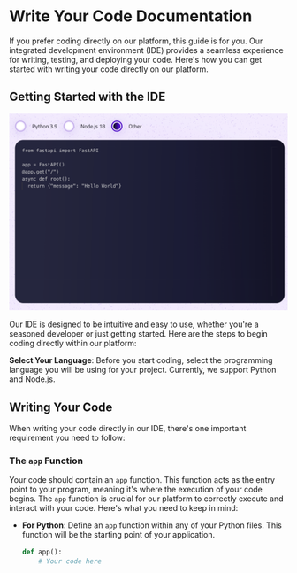 # Write Your Code Documentation

If you prefer coding directly on our platform, this guide is for you. Our integrated development environment (IDE) provides a seamless experience for writing, testing, and deploying your code. Here's how you can get started with writing your code directly on our platform.

## Getting Started with the IDE

![Execute Code](../../assets/images/execute_code/ide.png)

Our IDE is designed to be intuitive and easy to use, whether you're a seasoned developer or just getting started. Here are the steps to begin coding directly within our platform:

**Select Your Language**: Before you start coding, select the programming language you will be using for your project. Currently, we support Python and Node.js.

## Writing Your Code

When writing your code directly in our IDE, there's one important requirement you need to follow:

### The `app` Function

Your code should contain an `app` function. This function acts as the entry point to your program, meaning it's where the execution of your code begins. The `app` function is crucial for our platform to correctly execute and interact with your code. Here's what you need to keep in mind:

- **For Python**: Define an `app` function within any of your Python files. This function will be the starting point of your application.
  
  ```python
  def app():
      # Your code here